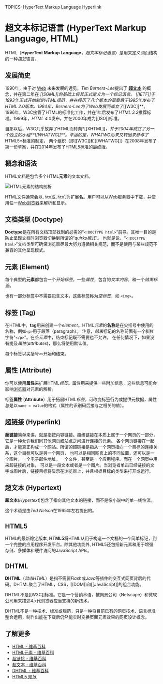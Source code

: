 TOPICS: HyperText Markup Language
        Hyperlink

# 超文本标记语言 (HyperText Markup Language, HTML)

HTML（**HyperText Markup Language**，*超文本标记语言*）是用来定义网页结构的一种*描述*语言。

## 发展简史

1990年，由于对 [Web](/zh-hans/glossary/World_Wide_Web) 未来发展的远见，*Tim Berners-Lee*提出了
**[超文本](/zh-hans/glossary/Hypertext)** 的概念，并在第二年在 *[[SGML]]*的基础上将其正式定义为一个标记语言。
[[IETF]]于1993年正式开始制定HTML规范，并在经历了几个版本的草案后于1995年发布了
*HTML 2.0*版本。1994年，*Berners-Lee*为了Web发展而成立了**[[W3C]]**。
1996年，W3C接管了HTML的标准化工作，并在1年后发布了*HTML 3.2*推荐标准。1999年，*HTML 4.0*发布，并在2000年成为[[ISO]]标准。

自那以后，W3C几乎放弃了HTML而转向*[[XHTML]]*，并于2004年成立了另一个独立的小组**[[WHATWG]]**。幸运的是，WHATWG后来又转回来参与了*HTML5*标准的制定，
两个组织（即[[W3C]]和[[WHATWG]]）在2008年发布了第一份草案，并在2014年发布了HTML5标准的最终版。

## 概念和语法

HTML文档是包含多个HTML**元素**的文本文档。

![HTML元素的结构剖析](/media/glossary__anatomy-of-an-html-element.png)

HTML文件通常会以`.htm`或`.html`为扩展名。用户可以从Web服务器中下载，并使用任一[Web浏览器](/zh-hans/glossary/Web_browser)来解析和显示。

## 文档类型 (Doctype)

**Doctype**是在所有文档顶部找到的必需的“`<!DOCTYPE html>`”前导。其唯一目的是防止呈现文档时浏览器切换到所谓的“*quirks模式*”。
也就是说，“`<!DOCTYPE html>`”文档类型可确保浏览器尽最大努力遵循相关规范，而不是使用与某些规范不兼容的其他呈现模式。

## 元素 (Element)

每个典型的**元素**都包含一个*开始标签*，一些*属性*，包含的*文本内容*，和一个*结束标签*。

也有一部分标签中不需要包含文本，这些标签称为*空标签*，如 `<img>`。

## 标签 (Tag)

在HTML中，**tag**用来创建一个*element*。HTML*元素*的**名称**是在尖括号中使用的名称，例如`<p>`用于段落（paragraph）。
注意，*结束*标记的名称前面有一个斜杠字符"`</p>`"。在*空元素*中，结束标记既不需要也不允许。
在任何情况下，如果没有提及*属性*(*attributes*)，那么将使用默认值。

每个标签以尖括号`<>`开始和结束。

## 属性 (Attribute)

你可以使用**属性**来扩展HTML*标签*。属性用来提供一些附加信息，这些信息可能会影响[浏览器](/zh-hans/glossary/Web_browser)对元素的解析。

标签**属性** (**Attribute**）用于拓展HTML*标签*，可改变标签行为或提供元数据，属性总是以`name = value`的格式（属性的识别码后接与之相关的值）。

## 超链接 (Hyperlink)

**超链接**简单来讲，就是指按内容链接。超级链接在本质上属于一个网页的一部分，它是一种允许我们同其他网页或站点之间进行连接的元素。
各个网页链接在一起后，才能真正构成一个网站。所谓的超链接是指从一个网页指向一个目标的连接关系，这个目标可以是另一个网页，
也可以是相同网页上的不同位置，还可以是一个图片，一个电子邮件地址，一个文件，甚至是一个应用程序。而在一个网页中用来超链接的对象，
可以是一段文本或者是一个图片。当浏览者单击已经链接的文字或图片后，链接目标将显示在浏览器上，并且根据目标的类型来打开或运行。

## 超文本 (Hypertext)

**超文本**(*Hypertext*)包含了指向其他文本的链接，而不是像小说中的单一线性流。

这个术语是由*Ted Nelson*在1965年左右提出的。

## HTML5

HTML的最新稳定版本, **HTML5**将HTML从用于构造一个文档的一个简单标记，到一个完整的应用程序开发平台。除其他功能外,
HTML5还包括新元素和用于增强存储、多媒体和硬件访问的JavaScript APIs。

## DHTML

**DHTML**（*动态HTML*）是指不需要*Flash*或*Java*等插件的交互式网页背后的代码。DHTML聚合了HTML，CSS，[[DOM]]和[[JavaScript]]的组合功能。

DHTML不是[[W3C]]标准。它是一个营销术语，被网景公司（Netscape）和微软公司用来描述4.x代浏览器应当支持的新技术。

DHTML不是一种技术、标准或规范，只是一种将目前已有的网页技术、语言标准整合运用，制作出能在下载后仍然能实时变换页面元素效果的网页设计概念。

## 了解更多

- [HTML - 维基百科](https://en.wikipedia.org/wiki/HTML)
- [HTML元素 - 维基百科](https://en.wikipedia.org/wiki/HTML%20element)
- [超链接 - 维基百科](https://en.wikipedia.org/wiki/Hyperlink)
- [超文本 - 维基百科](https://en.wikipedia.org/wiki/Hypertext)
- [DHTML - 维基百科](https://en.wikipedia.org/wiki/Dynamic%20HTML)
- [HTML5 规范](http://www.w3.org/TR/html5/)

